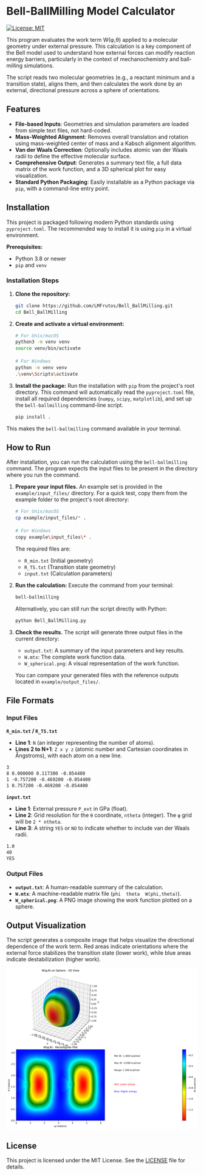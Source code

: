 # Bell-BallMilling Model Calculator

[![License: MIT](https://img.shields.io/badge/License-MIT-yellow.svg)](LICENSE)

This program evaluates the work term W(φ,θ) applied to a molecular geometry under external pressure. This calculation is a key component of the Bell model used to understand how external forces can modify reaction energy barriers, particularly in the context of mechanochemistry and ball-milling simulations.

The script reads two molecular geometries (e.g., a reactant minimum and a transition state), aligns them, and then calculates the work done by an external, directional pressure across a sphere of orientations.

## Features

- **File-based Inputs**: Geometries and simulation parameters are loaded from simple text files, not hard-coded.
- **Mass-Weighted Alignment**: Removes overall translation and rotation using mass-weighted center of mass and a Kabsch alignment algorithm.
- **Van der Waals Correction**: Optionally includes atomic van der Waals radii to define the effective molecular surface.
- **Comprehensive Output**: Generates a summary text file, a full data matrix of the work function, and a 3D spherical plot for easy visualization.
- **Standard Python Packaging**: Easily installable as a Python package via `pip`, with a command-line entry point.

## Installation

This project is packaged following modern Python standards using `pyproject.toml`. The recommended way to install it is using `pip` in a virtual environment.

**Prerequisites:**
- Python 3.8 or newer
- `pip` and `venv`

### Installation Steps

1.  **Clone the repository:**
    ```bash
    git clone https://github.com/LMFrutos/Bell_BallMilling.git
    cd Bell_BallMilling
    ```

2.  **Create and activate a virtual environment:**
    ```bash
    # For Unix/macOS
    python3 -m venv venv
    source venv/bin/activate

    # For Windows
    python -m venv venv
    .\venv\Scripts\activate
    ```

3.  **Install the package:**
    Run the installation with `pip` from the project's root directory. This command will automatically read the `pyproject.toml` file, install all required dependencies (`numpy`, `scipy`, `matplotlib`), and set up the `bell-ballmilling` command-line script.

    ```bash
    pip install .
    ```

This makes the `bell-ballmilling` command available in your terminal.

## How to Run

After installation, you can run the calculation using the `bell-ballmilling` command. The program expects the input files to be present in the directory where you run the command.

1.  **Prepare your input files.**
    An example set is provided in the `example/input_files/` directory. For a quick test, copy them from the example folder to the project's root directory:

    ```bash
    # For Unix/macOS
    cp example/input_files/* .

    # For Windows
    copy example\input_files\* .
    ```

    The required files are:
    - `R_min.txt` (Initial geometry)
    - `R_TS.txt` (Transition state geometry)
    - `input.txt` (Calculation parameters)

2.  **Run the calculation:**
    Execute the command from your terminal:
    ```bash
    bell-ballmilling
    ```
    Alternatively, you can still run the script directly with Python:
    ```bash
    python Bell_BallMilling.py
    ```

3.  **Check the results.**
    The script will generate three output files in the current directory:
    - `output.txt`: A summary of the input parameters and key results.
    - `W.mtx`: The complete work function data.
    - `W_spherical.png`: A visual representation of the work function.

    You can compare your generated files with the reference outputs located in `example/output_files/`.

## File Formats

### Input Files

**`R_min.txt` / `R_TS.txt`**
-   **Line 1**: `N` (an integer representing the number of atoms).
-   **Lines 2 to N+1**: `Z x y z` (atomic number and Cartesian coordinates in Ångstroms), with each atom on a new line.
```text
3
8 0.000000 0.117300 -0.054400
1 -0.757200 -0.469200 -0.054400
1 0.757200 -0.469200 -0.054400
```

**`input.txt`**
-   **Line 1**: External pressure `P_ext` in GPa (float).
-   **Line 2**: Grid resolution for the `θ` coordinate, `ntheta` (integer). The `φ` grid will be `2 * ntheta`.
-   **Line 3**: A string `YES` or `NO` to indicate whether to include van der Waals radii.
```text
1.0
40
YES
```

### Output Files

- **`output.txt`**: A human-readable summary of the calculation.
- **`W.mtx`**: A machine-readable matrix file (`phi  theta  W(phi,theta)`).
- **`W_spherical.png`**: A PNG image showing the work function plotted on a sphere.

## Output Visualization

The script generates a composite image that helps visualize the directional dependence of the work term. Red areas indicate orientations where the external force stabilizes the transition state (lower work), while blue areas indicate destabilization (higher work).

![Example Spherical Plot](example/output_files/W_spherical.png)

## License

This project is licensed under the MIT License. See the [LICENSE](LICENSE) file for details.
      
